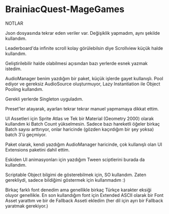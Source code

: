 # BrainiacQuest-MageGames
 
NOTLAR


Json dosyasında tekrar eden veriler var. Değişiklik yapmadım, aynı şekilde kullandım.


Leaderboard'da infinite scroll kolay görülebilsin diye Scrollview küçük halde kullandım.


Geliştirilebilir halde olabilmesi açısından bazı yerlerde esnek yazmak istedim.


AudioManager benim yazdığım bir paket, küçük işlerde gayet kullanışlı. Pool ediyor ve gereksiz AudioSource oluşturmuyor, Lazy Instantiation ile Object Pooling kullandım.


Gerekli yerlerde Singleton uyguladım.


Preset'ler atayarak, ayarları tekrar tekrar manuel yapmamaya dikkat ettim.


UI Assetleri için Sprite Atlas ve Tek bir Material (Geometry 2000) olarak kullandım ki Batch Count yükselmesin. Sadece bazı hareketli öğeler birkaç Batch sayısı arttırıyor, onlar haricinde (gözden kaçırdığım bir şey yoksa) batch 3'ü geçmiyor.


Paket olarak, kendi yazdığım AudioManager haricinde, çok kullanışlı olan UI Extensions paketini dahil ettim.


Eskiden UI animasyonları için yazdığım Tween sciptlerini burada da kullandım.


Scriptable Object bilgimi de gösterebilmek için, SO kullandım. Zaten gerekliydi, sadece bildiğimi göstermek için kullanmadım :)


Birkaç farklı font denedim ama genellikle birkaç Türkçe karakter eksiği oluyor genellikle. En son kullandığım font için Extended ASCII olarak bir Font Asset yarattım ve bir de Fallback Asseti ekledim (her dil için ayrı bir Fallback yaratmak gerekiyor.)
